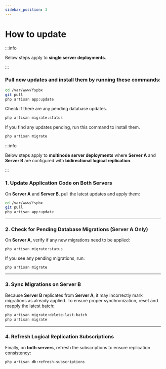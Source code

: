 ```yaml
---
sidebar_position: 3
---
```


# How to update

:::info

Below steps apply to **single server deployments**.

:::

### Pull new updates and install them by running these commands:

   ```bash
   cd /var/www/fspbx
   git pull
   php artisan app:update
   ```
Check if there are any pending database updates.

   ```bash
   php artisan migrate:status
   ```
If you find any updates pending, run this command to install them. 
   ```bash
   php artisan migrate
   ```


:::info

Below steps apply to **multinode server deployments** where **Server A** and **Server B** are configured with **bidirectional logical replication**.

:::

### **1\. Update Application Code on Both Servers**

On **Server A** and **Server B**, pull the latest updates and apply them:

``` bash
cd /var/www/fspbx
git pull
php artisan app:update
```

* * * * *

### **2\. Check for Pending Database Migrations (Server A Only)**

On **Server A**, verify if any new migrations need to be applied:

`php artisan migrate:status`

If you see any pending migrations, run:

`php artisan migrate`

* * * * *

### **3\. Sync Migrations on Server B**

Because **Server B** replicates from **Server A**, it may incorrectly mark migrations as already applied. To ensure proper synchronization, reset and reapply the latest batch:

```bash
php artisan migrate:delete-last-batch
php artisan migrate
```

* * * * *

### **4\. Refresh Logical Replication Subscriptions**

Finally, on **both servers**, refresh the subscriptions to ensure replication consistency:

`php artisan db:refresh-subscriptions`
